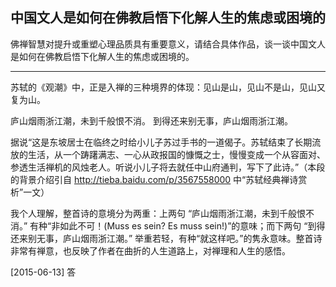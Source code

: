 
## 中国文人是如何在佛教启悟下化解人生的焦虑或困境的

佛禅智慧对提升或重塑心理品质具有重要意义，请结合具体作品，谈一谈中国文人是如何在佛教启悟下化解人生的焦虑或困境的。

-----------------------

苏轼的《观潮》中，正是入禅的三种境界的体现：见山是山，见山不是山，见山又复为山。

庐山烟雨浙江潮，未到千般恨不消。
到得还来别无事，庐山烟雨浙江潮。

据说“这是东坡居士在临终之时给小儿子苏过手书的一道偈子。苏轼结束了长期流放的生活，从一个踌躇满志、一心从政报国的慷慨之士，慢慢变成一个从容面对、参透生活禅机的风烛老人。听说小儿子将去就任中山府通判，写下了此诗。”（本段的背景介绍引自 http://tieba.baidu.com/p/3567558000 中“苏轼经典禅诗赏析”一文）

我个人理解，整首诗的意境分为两重：上两句 “庐山烟雨浙江潮，未到千般恨不消。” 有种“非如此不可！(Muss es sein? Es muss sein!)”的意味；而下两句 “到得还来别无事，庐山烟雨浙江潮。” 举重若轻，有种“就这样吧。”的隽永意味。整首诗非常有禅意，也反映了作者在曲折的人生道路上，对禅理和人生的感悟。

[2015-06-13] 答
